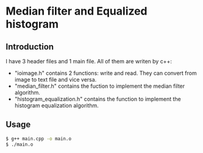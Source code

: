 # Median filter and Equalized histogram
## Introduction
I have 3 header files and 1 main file. All of them are writen by c++:
- "ioimage.h" contains 2 functions: write and read. They can convert from image to text file and vice versa.
- "median_filter.h" contains the fuction to implement the median filter algorithm.
- "histogram_equalization.h" contains the function to implement the histogram equalization algorithm.
## Usage
```bash
$ g++ main.cpp -o main.o
$ ./main.o
```
